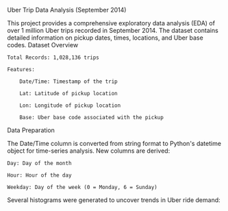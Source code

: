 Uber Trip Data Analysis (September 2014)

This project provides a comprehensive exploratory data analysis (EDA) of over 1 million Uber trips recorded in September 2014. The dataset contains detailed information on pickup dates, times, locations, and Uber base codes.
Dataset Overview

    Total Records: 1,028,136 trips

    Features:

        Date/Time: Timestamp of the trip

        Lat: Latitude of pickup location

        Lon: Longitude of pickup location

        Base: Uber base code associated with the pickup

Data Preparation

The Date/Time column is converted from string format to Python's datetime object for time-series analysis. New columns are derived:

    Day: Day of the month

    Hour: Hour of the day

    Weekday: Day of the week (0 = Monday, 6 = Sunday)
Several histograms were generated to uncover trends in Uber ride demand:
